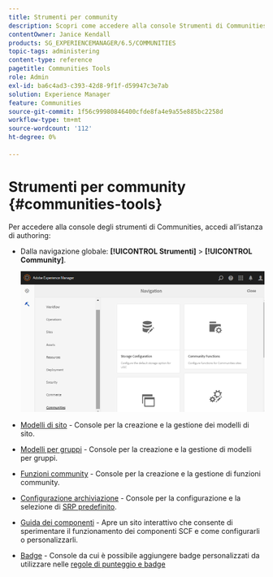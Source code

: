 ```yaml
---
title: Strumenti per community
description: Scopri come accedere alla console Strumenti di Communities tramite l’istanza Autore.
contentOwner: Janice Kendall
products: SG_EXPERIENCEMANAGER/6.5/COMMUNITIES
topic-tags: administering
content-type: reference
pagetitle: Communities Tools
role: Admin
exl-id: ba6c4ad3-c393-42d8-9f1f-d59947c3e7ab
solution: Experience Manager
feature: Communities
source-git-commit: 1f56c99980846400cfde8fa4e9a55e885bc2258d
workflow-type: tm+mt
source-wordcount: '112'
ht-degree: 0%

---
```


# Strumenti per community {#communities-tools}

Per accedere alla console degli strumenti di Communities, accedi all’istanza di authoring:

* Dalla navigazione globale: **[!UICONTROL Strumenti]** > **[!UICONTROL Community]**.

  ![community](assets/communities-home.png)

* [Modelli di sito](sites.md) - Console per la creazione e la gestione dei modelli di sito.

* [Modelli per gruppi](tools-groups.md) - Console per la creazione e la gestione di modelli per gruppi.

* [Funzioni community](functions.md) - Console per la creazione e la gestione di funzioni community.

* [Configurazione archiviazione](srp-config.md) - Console per la configurazione e la selezione di [SRP predefinito](working-with-srp.md).

* [Guida dei componenti](components-guide.md) - Apre un sito interattivo che consente di sperimentare il funzionamento dei componenti SCF e come configurarli o personalizzarli.

* [Badge](badges.md) - Console da cui è possibile aggiungere badge personalizzati da utilizzare nelle [regole di punteggio e badge](implementing-scoring.md)
